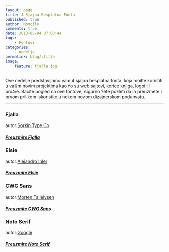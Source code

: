 ```yaml
---
layout: page
title: 4 Sjajna Besplatna Fonta
published: true
author: Momcilo
comments: true
date: 2013-08-04 07:08:44
tags:
    - Fontovi
categories:
    - nedelja
permalink: blog/:title
image:
    feature: fjalla.jpg
---
```

Ove nedelje predstavljamo vam 4 sjajna besplatna fonta, koja moߥte koristiti u va۩m novim projektima kao ۴o su web sajtovi, korice knjiga, logoi ili bro۵re. Bacite pogled na ove fontove, sigurno ?ete poߥleti da ih preuzmete i prvom prilikom iskoristite u nekom novom dizajnerskom poduhvatu.

* * * 

### Fjalla

autor:[Sorkin Type Co][1]

##### [Preuzmite Fjalla][2]


   


### Elsie

autor:[Alejandro Inler][3]

##### [Preuzmite Elsie][4]


   


### CWG Sans

autor:[Morten Talleivsen][5]

##### [Preuzmite CWG Sans][6]


   


### Noto Serif

autor:[Google][7]

##### [Preuzmite Noto Serif][8]


   


 [1]: http://www.fontsquirrel.com/fonts/list/foundry/sorkin-type-co
 [2]: http://www.fontsquirrel.com/fonts/fjalla
 [3]: http://www.fontsquirrel.com/fonts/list/foundry/alejandro-inler
 [4]: http://www.fontsquirrel.com/fonts/elsie
 [5]: http://www.211178.no/
 [6]: http://www.dafont.com/cwg-sans.font
 [7]: http://www.fontsquirrel.com/fonts/list/foundry/google
 [8]: http://www.fontsquirrel.com/fonts/noto-serif